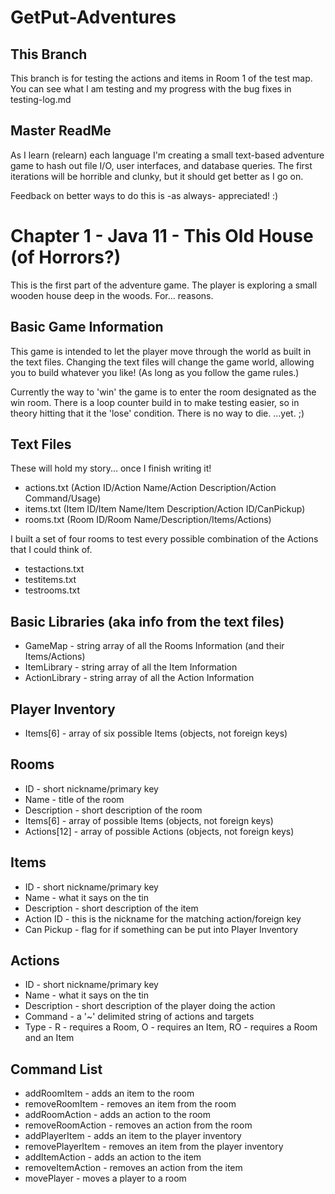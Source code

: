 # GetPut-Adventures

This Branch
-----------------

This branch is for testing the actions and items in Room 1 of the test map. You can see what I am testing and my progress with the bug fixes in testing-log.md

Master ReadMe
-----------------

As I learn (relearn) each language I'm creating a small text-based adventure game to hash out file I/O, user interfaces, and database queries. The first iterations will be horrible and clunky, but it should get better as I go on.

Feedback on better ways to do this is -as always- appreciated! :)

Chapter 1 - Java 11 - This Old House (of Horrors?)
=======================

This is the first part of the adventure game. The player is exploring a small wooden house deep in the woods. For... reasons.

Basic Game Information
-------------------------------------------------

This game is intended to let the player move through the world as built in the text files. Changing the text files will change the game world, allowing you to build whatever you like! (As long as you follow the game rules.)

Currently the way to 'win' the game is to enter the room designated as the win room. There is a loop counter build in to make testing easier, so in theory hitting that it the 'lose' condition. There is no way to die. ...yet. ;)

Text Files
-------------------------------------------------
These will hold my story... once I finish writing it!
- actions.txt (Action ID/Action Name/Action Description/Action Command/Usage)
- items.txt (Item ID/Item Name/Item Description/Action ID/CanPickup)
- rooms.txt (Room ID/Room Name/Description/Items/Actions)

I built a set of four rooms to test every possible combination of the Actions that I could think of.
- testactions.txt
- testitems.txt
- testrooms.txt

Basic Libraries (aka info from the text files)
-------------------------------------------------
- GameMap - string array of all the Rooms Information (and their Items/Actions)
- ItemLibrary - string array of all the Item Information
- ActionLibrary - string array of all the Action Information

Player Inventory
-------------------
- Items[6] - array of six possible Items (objects, not foreign keys)

Rooms
--------
- ID - short nickname/primary key
- Name - title of the room
- Description - short description of the room
- Items[6] - array of possible Items (objects, not foreign keys)
- Actions[12] - array of possible Actions (objects, not foreign keys)

Items
-------
- ID - short nickname/primary key
- Name - what it says on the tin
- Description - short description of the item
- Action ID - this is the nickname for the matching action/foreign key
- Can Pickup - flag for if something can be put into Player Inventory

Actions
---------
- ID - short nickname/primary key
- Name - what it says on the tin
- Description - short description of the player doing the action
- Command - a '~' delimited string of actions and targets
- Type - R - requires a Room, O - requires an Item, RO - requires a Room and an Item

Command List
-------------
- addRoomItem - adds an item to the room
- removeRoomItem - removes an item from the room
- addRoomAction - adds an action to the room
- removeRoomAction - removes an action from the room
- addPlayerItem - adds an item to the player inventory
- removePlayerItem - removes an item from the player inventory
- addItemAction - adds an action to the item
- removeItemAction - removes an action from the item
- movePlayer - moves a player to a room
